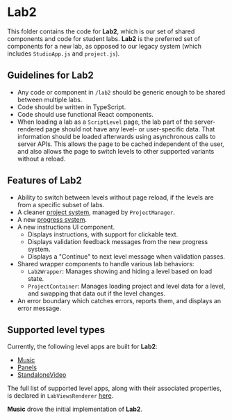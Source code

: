 # Lab2

This folder contains the code for **Lab2**, which is our set of shared components and code for student labs. **Lab2** is the preferred set of components for a new lab, as opposed to our legacy system (which includes `StudioApp.js` and `project.js`).

## Guidelines for **Lab2**
- Any code or component in `/lab2` should be generic enough to be shared between multiple labs.
- Code should be written in TypeScript.
- Code should use functional React components.
- When loading a lab as a `ScriptLevel` page, the lab part of the server-rendered page should not have any level- or user-specific data. That information should be loaded afterwards using asynchronous calls to server APIs. This allows the page to be cached independent of the user, and also allows the page to switch levels to other supported variants without a reload.

## Features of **Lab2**
- Ability to switch between levels without page reload, if the levels are from a specific subset of labs.
- A cleaner [project system](./projects/), managed by `ProjectManager`.
- A new [progress system](./progress/).
- A new instructions UI component.
  - Displays instructions, with support for clickable text.
  - Displays validation feedback messages from the new progress system.
  - Displays a "Continue" to next level message when validation passes.
- Shared wrapper components to handle various lab behaviors:
  - `Lab2Wrapper`: Manages showing and hiding a level based on load state.
  - `ProjectContainer`: Manages loading project and level data for a level, and swapping that data out if the level changes.
- An error boundary which catches errors, reports them, and displays an error message.

## Supported level types

Currently, the following level apps are built for **Lab2**:
- [Music](../music/)
- [Panels](../panels/)
- [StandaloneVideo](../standaloneVideo)

The full list of supported level apps, along with their associated properties, is declared in `LabViewsRenderer` [here](https://github.com/code-dot-org/code-dot-org/blob/staging/apps/src/lab2/views/LabViewsRenderer.tsx#L47).

**Music** drove the initial implementation of **Lab2**.
